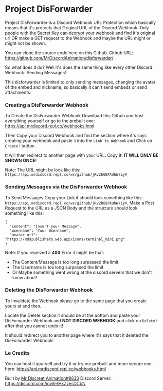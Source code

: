 # Project DisForwarder

Project DisForwarder is a Discord Webhook URL Protection which basically means that it's protects that Original URL of the Discord Webhook. Only people with the Secret Key can decrypt your webhook and find it's original url OR make a GET request to the Webhook and maybe the URL might or might not be shown.

You can clone the source code here on this Github. Github URL: https://github.com/MrDiscordAnimation/disforwarder/

So what does it do? Well it's does the same thing like every other Discord Webhook. Sending Messages!

This disforwarder is limited to only sending messages, changing the avatar of the embed and nickname, so basically it can't send embeds or send attachments.

### Creating a DisForwarder Webhook

To Create the DisForwarder Webhook Download this Github and host everything yourself or go to the prebuilt one: https://api.mrdiscord.repl.co/webhooks.html

Then Copy your Discord Webhook and find the section where it's says creating your webhook and paste it into the `Link to Webhook` and Click on `Create!` button.

It will then redirect to another page with your URL. Copy it! **IT WILL ONLY BE SHOWN ONCE!**

Note: The URL might be look like this: ``https://api.mrdiscord.repl.co/ws/github/jRv2h0BPAUhW7iyV``

### Sending Messages via the DisForwarder Webhook

To Send Messages Copy your Link it should look something like this: ``https://api.mrdiscord.repl.co/ws/github/jRv2h0BPAUhW7iyV``. Make a Post Request to the URL as a JSON Body and the structure should look something like this:
```
{
  "content": "Insert your Message",
  "username": "Your Username",
  "avatar_url": "https://mdapublishers.web.app/icons/terminal_mini.png"
}
```
Note: If you received a **400** Error it might be that:

- The Content/Message is too long surpassed the limit.
- The Username is too long surpassed the limit.
- Or Maybe something went wrong at the discord servers that we don't know about!

### Deleting the DisForwarder Webhook

To Invalidate the Webhook please go to the same page that you create yours at and then.

Locate the Delete section it should be at the bottom and paste your DisForwarder Webhook and **NOT DISCORD WEBHOOK** and click on `Delete!` after that you cannot undo it!

It should redirect you to another page where it's says that it deleted the DisForwarder Webhook!

### Le Credits

You can host it yourself and try it or try our prebuilt and more secure one here: https://api.mrdiscord.repl.co/webhooks.html

Built by [Mr Discreet Animation#8833](https://discord.com/users/696558802492719145) Discord Server: https://discord.com/invite/HxZzesDCbN
